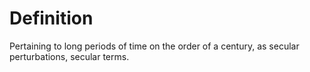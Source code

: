 # Definition

Pertaining to long periods of time on the order of a century, as secular
perturbations, secular terms.
